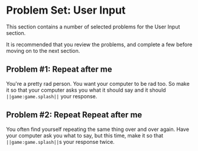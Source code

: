 # Problem Set: User Input

This section contains a number of selected problems for the User Input section.

It is recommended that you review the problems, and complete a few before moving on to the next section.

## Problem #1: Repeat after me

You're a pretty rad person. You want your computer to be rad too. So make it so that your computer asks you what it should say and it should ``||game:game.splash||`` your response.

## Problem #2: Repeat Repeat after me

You often find yourself repeating the same thing over and over again. Have your computer ask you what to say, but this time, make it so that ``||game:game.splash||``s your response twice.